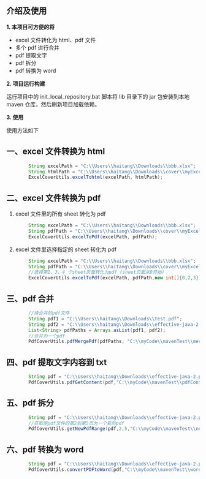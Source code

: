 ## 介绍及使用

**1. 本项目可方便的将**

- excel 文件转化为 html、pdf 文件
- 多个 pdf 进行合并
- pdf 提取文字
- pdf 拆分
- pdf 转换为 word

**2. 项目运行构建**

运行项目中的 init_local_repository.bat 脚本将 lib 目录下的 jar 包安装到本地 maven 仓库，然后刷新项目加载依赖。

**3. 使用**

使用方法如下

## 一、excel 文件转换为 html

```java
        String excelPath = "C:\\Users\\haitang\\Downloads\\bbb.xlsx";
        String htmlPath = "C:\\Users\\haitang\\Downloads\\cover\\myExcel.html";
        ExcelCoverUtils.excelTohtml(excelPath, htmlPath);
```

## 二、excel 文件转换为 pdf
1. excel 文件里的所有 sheet 转化为 pdf

```java
        String excelPath = "C:\\Users\\haitang\\Downloads\\bbb.xlsx";
        String pdfPath = "C:\\Users\\haitang\\Downloads\\cover\\myExcel.pdf";
        ExcelCoverUtils.excelToPdf(excelPath, pdfPath);
```
2. excel 文件里选择指定的 sheet 转化为 pdf

```java
        String excelPath = "C:\\Users\\haitang\\Downloads\\bbb.xlsx";
        String pdfPath = "C:\\Users\\haitang\\Downloads\\cover\\myExcel.pdf";
        //选择第1、3、4 个sheet页面转化为pdf (sheet页面从0开始)
        ExcelCoverUtils.excelToPdf(excelPath, pdfPath,new int[]{0,2,3});
```

## 三、pdf 合并
```java
        //待合并的pdf文件
        String pdf1 = "C:\\Users\\haitang\\Downloads\\test.pdf";
        String pdf2 = "C:\\Users\\haitang\\Downloads\\effective-java-2.pdf";
        List<String> pdfPaths = Arrays.asList(pdf1, pdf2);
        //合并为一个pdf
        PdfCoverUtils.pdfMergePdf(pdfPaths, "C:\\myCode\\mavenTest\\merge.pdf");
```

## 四、pdf 提取文字内容到 txt
```java
        String pdf = "C:\\Users\\haitang\\Downloads\\effective-java-2.pdf";
        PdfCoverUtils.pdfGetContent(pdf,"C:\\myCode\\mavenTest\\pdfContent.txt");
```


## 五、pdf 拆分
```java
        String pdf = "C:\\Users\\haitang\\Downloads\\effective-java-2.pdf";
        //获取原pdf文件的第2到第5页为一个新的pdf  
        PdfCoverUtils.getNewPdfRange(pdf,2,5,"C:\\myCode\\mavenTest\\newPdf.pdf");
```

## 六、pdf 转换为 word
```java
        String pdf = "C:\\Users\\haitang\\Downloads\\effective-java-2.pdf";
        PdfCoverUtils.convertPDFtoWord(pdf,"C:\\myCode\\mavenTest\\word.docx");
```